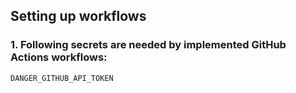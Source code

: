 ## Setting up workflows

### 1. Following secrets are needed by implemented GitHub Actions workflows: 

`DANGER_GITHUB_API_TOKEN`
